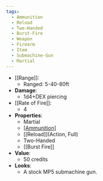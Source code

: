 ```yaml
---
tags:
  - Ammunition
  - Reload
  - Two-Handed
  - Burst-Fire
  - Weapon
  - Firearm
  - Item
  - Submachine-Gun
  - Martial
---
```

* [[Range]]:
	* Ranged: 5-40-80ft
* __Damage__:
	* 1d4+DEX piercing
* [[Rate of Fire]]:
	* 4
* __Properties__:
	* Martial
	* [[Ammunition]](20)
	* [[Reload]](Action, Full)
	* Two-Handed
	* [[Burst Fire]]
* **Value**:
	* 50 credits
* **Looks**:
	* A stock MP5 submachine gun.